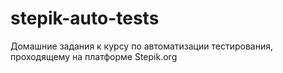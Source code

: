 # stepik-auto-tests
Домашние задания к курсу по автоматизации тестирования, проходящему на платформе Stepik.org
